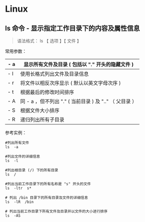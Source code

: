# Linux

## ls 命令 - 显示指定工作目录下的内容及属性信息

> 语法格式： ls 【 选项 】【 文件 】

常用参数：

| - a  | 显示所有文件及目录 ( 包括以 "." 开头的隐藏文件 )        |
| ---- | ------------------------------------------------------- |
| - l  | 使用长格式列出文件及目录信息                            |
| - r  | 将文件以相反次序显示 ( 默认以英文字母次序 )             |
| - t  | 根据最后的修改时间排序                                  |
| - A  | 同 - a ，但不列出 "." ( 当前目录 ) 及 ".." （ 父目录 ） |
| - S  | 根据文件大小排序                                        |
| - R  | 递归列出所有子目录                                      |

参考实例：

```
#列出所有文件
ls  -a

#列出文件的详细信息
ls  -l

#列出根目录 (/) 下的所有目录
ls  /

#列出当前工作目录下的所有名称是 "s" 开头的文件
ls  -ltr  s*

# 列出 /bin 目录下的所有目录及文件的详细信息
ls  -lR  /bin

# 列出当前工作目录下所有文件及目录并以文件的大小进行排序
ls  -AS
```

